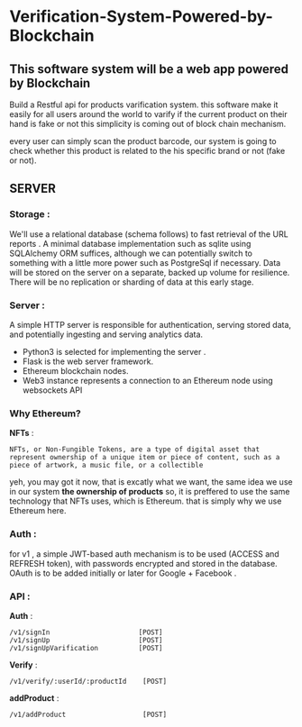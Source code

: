 # Verification-System-Powered-by-Blockchain

## This software system will be a web app powered by Blockchain 

Build a Restful api for products varification system. 
this software make it easily for all users around the world to varify if the current product on their hand is fake or not 
this simplicity is coming out of block chain mechanism.

every user can simply scan the product barcode, our system is going to check whether this product is related to the his specific brand or not (fake or not).

## SERVER 


### Storage : 
We'll use a relational database (schema follows) to fast retrieval of the URL reports . A minimal database implementation such as sqlite using SQLAlchemy ORM suffices, although we can potentially switch to something with a little more power such as PostgreSql if necessary. Data will be stored on the server on a separate, backed up volume for resilience. There will be no replication or sharding of data at this early stage.

### Server : 
A simple HTTP server is responsible for authentication, serving stored data, and potentially ingesting and serving analytics data.

- Python3 is selected for implementing the server . 
- Flask is the web server framework.
- Ethereum blockchain nodes.
- Web3 instance represents a connection to an Ethereum node using websockets API

### Why Ethereum?
**NFTs** :
```
NFTs, or Non-Fungible Tokens, are a type of digital asset that represent ownership of a unique item or piece of content, such as a piece of artwork, a music file, or a collectible

``` 
yeh, you may got it now, that is excatly what we want, the same idea we use in our system **the ownership of products** 
so, it is preffered to use the same technology that NFTs uses, which is Ethereum. 
that is simply why we use Ethereum here.


### Auth : 
for v1 , a simple JWT-based auth mechanism is to be used (ACCESS and REFRESH token), with passwords encrypted and stored in the database. OAuth is to be added initially or later for Google + Facebook . 


### API : 

 **Auth** :
 ``` 
/v1/signIn                      [POST] 
/v1/signUp                      [POST]
/v1/signUpVarification          [POST]
```

 **Verify** :
 ``` 
/v1/verify/:userId/:productId    [POST] 
```

**addProduct** : 

```
/v1/addProduct                   [POST] 
```






